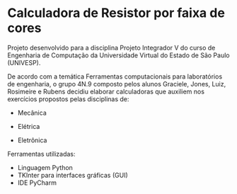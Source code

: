 # Calculadora de Resistor por faixa de cores


Projeto desenvolvido para a disciplina Projeto Integrador V do curso de Engenharia de Computação da Universidade Virtual do Estado de São Paulo (UNIVESP).

De acordo com a temática Ferramentas computacionais para laboratórios de engenharia, o grupo 4N.9 composto pelos alunos Graciele, Jones, Luiz, Rosimeire e Rubens decidiu 
elaborar calculadoras que auxiliem nos exercícios propostos pelas disciplinas de:

- Mecânica

- Elétrica

- Eletrônica

Ferramentas utilizadas:

- Linguagem Python
- TKInter para interfaces gráficas (GUI)
- IDE PyCharm
